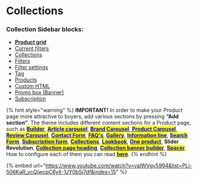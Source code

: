 # Collections

### Collection Sidebar blocks:

* ****[**Product grid**](https://mpithemes.gitbook.io/shella-shopify-theme/collections/content)****
* [Current filters](https://mpithemes.gitbook.io/shella-shopify-theme/collections/sidebar/current-filters)
* [Collections](https://mpithemes.gitbook.io/shella-shopify-theme/collections/sidebar/collections)
* [Filters](https://mpithemes.gitbook.io/shella-shopify-theme/collections/sidebar/filters)
* [Filter settings](https://mpithemes.gitbook.io/shella-shopify-theme/collections/content/filter-settings)
* [Tag](https://mpithemes.gitbook.io/shella-shopify-theme/collections/content/option-filters)
* [Products](https://mpithemes.gitbook.io/shella-shopify-theme/collections/sidebar/products)
* [Custom HTML](https://mpithemes.gitbook.io/shella-shopify-theme/collections/sidebar/custom-html)
* [Promo box (Banner)](https://mpithemes.gitbook.io/shella-shopify-theme/collections/sidebar/promo-box-banner)
* [Subscription](https://mpithemes.gitbook.io/shella-shopify-theme/collections/sidebar/subscription)

{% hint style="warning" %}
**IMPORTANT!** In order to make your Product page more attractive to buyers, add various sections by pressing **“Add section”**. The theme includes different content sections for a Product page, such as [<mark style="color:blue;">**Builder**</mark>](https://mpithemes.gitbook.io/shella-shopify-theme/home-page-sections/builder), [<mark style="color:blue;">**Article carousel**</mark>](https://mpithemes.gitbook.io/shella-shopify-theme/home-page-sections/article-carousel), [<mark style="color:blue;">**Brand Carousel**</mark>](https://mpithemes.gitbook.io/shella-shopify-theme/home-page-sections/brand-carousel),[ <mark style="color:blue;">**Product Carousel**</mark>](https://mpithemes.gitbook.io/shella-shopify-theme/home-page-sections/product-carousel), [<mark style="color:blue;">**Review Carousel**</mark>](https://mpithemes.gitbook.io/shella-shopify-theme/home-page-sections/review-carousel), [<mark style="color:blue;">**Contact Form**</mark>](https://mpithemes.gitbook.io/shella-shopify-theme/home-page-sections/contact-form), [<mark style="color:blue;">**FAQ's**</mark>](https://mpithemes.gitbook.io/shella-shopify-theme/home-page-sections/faqs), [<mark style="color:blue;">**Gallery**</mark>](https://mpithemes.gitbook.io/shella-shopify-theme/home-page-sections/gallery), [<mark style="color:blue;">**Information line**</mark>](https://mpithemes.gitbook.io/shella-shopify-theme/home-page-sections/information-line), <mark style="color:blue;"></mark> [<mark style="color:blue;">**Search Form**</mark>](https://mpithemes.gitbook.io/shella-shopify-theme/home-page-sections/search-form), [<mark style="color:blue;">**Subscription form**</mark>](https://mpithemes.gitbook.io/shella-shopify-theme/home-page-sections/subscription-form), [<mark style="color:blue;">**Collections**</mark>](https://mpithemes.gitbook.io/shella-shopify-theme/home-page-sections/collections), [<mark style="color:blue;">**Lookbook**</mark>](https://mpithemes.gitbook.io/shella-shopify-theme/lookbook), [<mark style="color:blue;">**One product**</mark>](https://mpithemes.gitbook.io/shella-shopify-theme/home-page-sections/one-product), **Slider Revolution**, [<mark style="color:blue;">**Collection page heading**</mark>](https://mpithemes.gitbook.io/shella-shopify-theme/home-page-sections/collection-page-heading), [<mark style="color:blue;">**Collection banner builder**</mark>](https://mpithemes.gitbook.io/shella-shopify-theme/home-page-sections/banner-builder), [<mark style="color:blue;">**Spacer**</mark>](https://mpithemes.gitbook.io/shella-shopify-theme/home-page-sections/spacer). How to configure each of them you can read [<mark style="color:blue;">**here**</mark>](https://mpithemes.gitbook.io/shella-shopify-theme/home-page-sections).
{% endhint %}

{% embed url="https://www.youtube.com/watch?v=vaIWVgy5994&list=PLj-506KaR_vcQjwcpC6yII-1JY0bSj7df&index=15" %}

&#x20;
